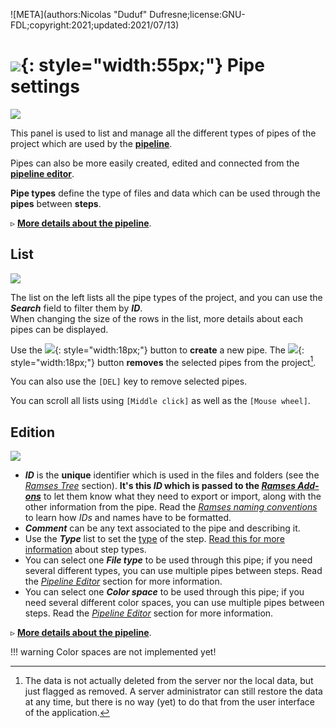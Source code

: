 ![META](authors:Nicolas "Duduf" Dufresne;license:GNU-FDL;copyright:2021;updated:2021/07/13)

# ![](/img/icons/connection2_sl.svg){: style="width:55px;"} Pipe settings

![](/img/client/pipetypes.png)

This panel is used to list and manage all the different types of pipes of the project which are used by the [**pipeline**](../../pipeline/pipeline.md).

Pipes can also be more easily created, edited and connected from the [**pipeline editor**](pipeline.md).

**Pipe types** define the type of files and data which can be used through the **pipes** between **steps**.

▹ **[More details about the pipeline](../../pipeline/pipeline.md)**.

## List

![](/img/client/pipetypelist.png)

The list on the left lists all the pipe types of the project, and you can use the ***Search*** field to filter them by ***ID***.  
When changing the size of the rows in the list, more details about each pipes can be displayed.

Use the ![](/img/icons/add_sl.svg){: style="width:18px;"} button to **create** a new pipe. The ![](/img/icons/remove_sl.svg){: style="width:18px;"} button **removes** the selected pipes from the project[^1].

You can also use the `[DEL]` key to remove selected pipes.

You can scroll all lists using `[Middle click]` as well as the `[Mouse wheel]`.

## Edition

![](/img/client/pipetypeedition.png)

- ***ID*** is the **unique** identifier which is used in the files and folders (see the [*Ramses Tree*](../files/index.md) section). **It's this *ID* which is passed to the [*Ramses Add-ons*](../addons/index.md)** to let them know what they need to export or import, along with the other information from the pipe. Read the [*Ramses naming conventions*](../files/naming.md) to learn how *IDs* and names have to be formatted.
- ***Comment*** can be any text associated to the pipe and describing it.
- Use the ***Type*** list to set the [type](../../pipeline/pipeline.md) of the step. [Read this for more information](../../pipeline/pipeline.md) about step types.
- You can select one ***File type*** to be used through this pipe; if you need several different types, you can use multiple pipes between steps. Read the [*Pipeline Editor*](pipeline.md) section for more information.
- You can select one ***Color space*** to be used through this pipe; if you need several different color spaces, you can use multiple pipes between steps. Read the [*Pipeline Editor*](pipeline.md) section for more information.

▹ **[More details about the pipeline](../../pipeline/pipeline.md)**.

!!! warning
    Color spaces are not implemented yet!

[^1]:
    The data is not actually deleted from the server nor the local data, but just flagged as removed. A server administrator can still restore the data at any time, but there is no way (yet) to do that from the user interface of the application.


